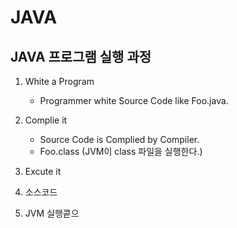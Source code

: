 # JAVA

## JAVA 프로그램 실행 과정 

1. White a Program
    - Programmer white Source Code  like Foo.java.
2.  Complie it
    - Source Code is Complied  by Compiler.
    - Foo.class (JVM이 class 파일을 실행한다.)
3. Excute it


1. 소스코드
2. JVM 실행콛으